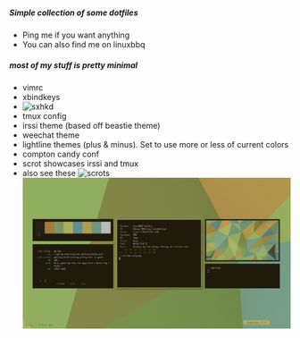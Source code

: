 ##### Simple collection of some dotfiles 
  - Ping me if you want anything
  - You can also find me on linuxbbq

##### most of my stuff is pretty minimal
- vimrc
- xbindkeys
- ![sxhkd](https://github.com/dkeg/wmtls/blob/master/.sxhkdrc)
- tmux config
- irssi theme (based off beastie theme)
- weechat theme
- lightline themes (plus & minus). Set to use more or less of current colors
- compton candy conf
- scrot showcases irssi and tmux 
- also see these ![scrots](https://github.com/dkeg/scrots)
![git tag](https://github.com/dkeg/scrots/blob/master/_poly.png)


